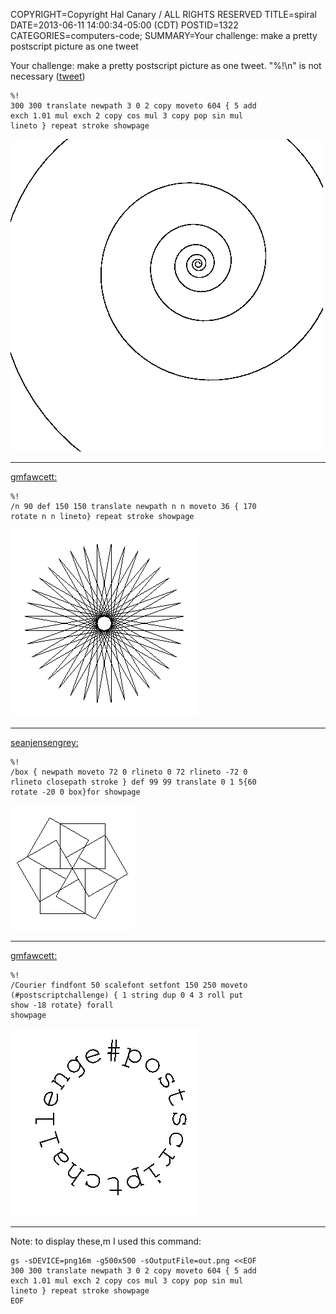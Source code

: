 COPYRIGHT=Copyright Hal Canary / ALL RIGHTS RESERVED
TITLE=spiral
DATE=2013-06-11 14:00:34-05:00 (CDT)
POSTID=1322
CATEGORIES=computers-code;
SUMMARY=Your challenge: make a pretty postscript picture as one tweet

Your challenge: make a pretty postscript picture as one tweet.  "%!\n"  is not necessary
([tweet](https://twitter.com/halcanary/status/344530170532741120))

    %!
    300 300 translate newpath 3 0 2 copy moveto 604 { 5 add
    exch 1.01 mul exch 2 copy cos mul 3 copy pop sin mul
    lineto } repeat stroke showpage

<img src="/images/postscriptChallenge_spiral.png" alt="program output" width="500" height="500">

* * *

[gmfawcett:](https://twitter.com/gmfawcett/status/344891033202614272)

    %!
    /n 90 def 150 150 translate newpath n n moveto 36 { 170
    rotate n n lineto} repeat stroke showpage

<img src="/images/postscriptChallenge_spirograph.png" alt="program output" width="300" height="300">

* * *

[seanjensengrey:](https://twitter.com/seanjensengrey/status/344825151264808961)

    %!
    /box { newpath moveto 72 0 rlineto 0 72 rlineto -72 0
    rlineto closepath stroke } def 99 99 translate 0 1 5{60
    rotate -20 0 box}for showpage

<img src="/images/postscriptChallenge_sixBoxes.png" alt="program output" width="200" height="200">

* * *

[gmfawcett:](https://twitter.com/gmfawcett/status/344986403962253312)

    %!
    /Courier findfont 50 scalefont setfont 150 250 moveto
    (#postscriptchallenge) { 1 string dup 0 4 3 roll put
    show -18 rotate} forall
    showpage

<img src="/images/postscriptChallenge_words.png" alt="program output" width="300" height="300">

* * *

Note: to display these,m I used this command:

    gs -sDEVICE=png16m -g500x500 -sOutputFile=out.png <<EOF
    300 300 translate newpath 3 0 2 copy moveto 604 { 5 add
    exch 1.01 mul exch 2 copy cos mul 3 copy pop sin mul
    lineto } repeat stroke showpage
    EOF
